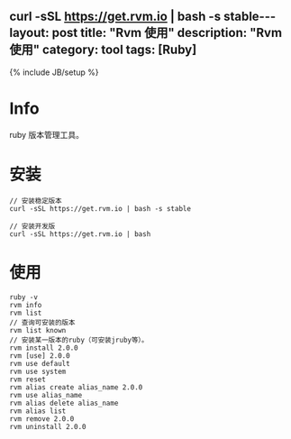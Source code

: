 curl -sSL https://get.rvm.io | bash -s stable---
layout: post
title: "Rvm 使用"
description: "Rvm 使用"
category: tool
tags: [Ruby]
---
{% include JB/setup %}

# Info

ruby 版本管理工具。

# 安装

	// 安装稳定版本
	curl -sSL https://get.rvm.io | bash -s stable

	// 安装开发版
	curl -sSL https://get.rvm.io | bash

# 使用

	ruby -v
	rvm info
	rvm list
	// 查询可安装的版本
	rvm list known
	// 安装某一版本的ruby（可安装jruby等）。
	rvm install 2.0.0
	rvm [use] 2.0.0
	rvm use default
	rvm use system
	rvm reset
	rvm alias create alias_name 2.0.0
	rvm use alias_name
	rvm alias delete alias_name
	rvm alias list
	rvm remove 2.0.0
	rvm uninstall 2.0.0



